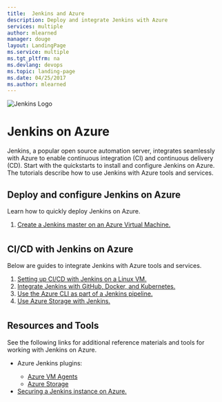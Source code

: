 ```yaml
---
title:  Jenkins and Azure
description: Deploy and integrate Jenkins with Azure 
services: multiple
author: mlearned
manager: douge
layout: LandingPage
ms.service: multiple
ms.tgt_pltfrm: na
ms.devlang: devops
ms.topic: landing-page
ms.date: 04/25/2017
ms.author: mlearned
---
```

<div class="content">
    <img src="media/Jenkins.png" alt="Jenkins Logo">
    <h1>Jenkins on Azure</h1>
    <div class="introHolder" style="justify-content: space-between;">
        <div class="intro" style="min-width: 200px">
            <p>Jenkins, a popular open source automation server, integrates seamlessly with Azure to enable continuous integration (CI) and continuous delivery (CD).  Start with the quickstarts to install and configure Jenkins on Azure. The tutorials describe how to use Jenkins with Azure tools and services.
        </div>
    </div>
<h2>Deploy and configure Jenkins on Azure</h2>
<p>Learn how to quickly deploy Jenkins on Azure.</p>
<ol>
  <li><a href="/azure/jenkins/install-jenkins-solution-template">Create a Jenkins master on an Azure Virtual Machine.</a></li>
</ol>
<h2 style="margin-top: 36px">CI/CD with Jenkins on Azure</h2>
<p>Below are guides to integrate Jenkins with Azure tools and services.</p> 
<ol>
    <li><a href="/azure/virtual-machines/linux/tutorial-jenkins-github-docker-cicd">Setting up CI/CD with Jenkins on a Linux VM.</a></li>
    <li><a href="/azure/container-service/container-service-kubernetes-jenkins">Integrate Jenkins with GitHub, Docker, and Kubernetes.</a></li>
    <li><a href="/azure/jenkins/execute-cli-jenkins-pipeline">Use the Azure CLI as part of a Jenkins pipeline.</a></li>
    <li><a href="/azure/storage/storage-java-jenkins-continuous-integration-solution">Use Azure Storage with Jenkins.</a></li>
</ol>

<h2 style="margin-top: 36px">Resources and Tools</h2>
<p>See the following links for additional reference materials and tools for working with Jenkins on Azure.</p>
<ul>
  <li>Azure Jenkins plugins:</li>
  <ul>
    <li><a href="https://plugins.jenkins.io/azure-vm-agents">Azure VM Agents</a></li>
    <li><a href="https://github.com/jenkinsci/windows-azure-storage-plugin">Azure Storage</a></li>
  </ul>
  <li><a href="https://jenkins.io/blog/2017/04/20/secure-jenkins-on-azure/">Securing a Jenkins instance on Azure.</a></li>
</ul>
 
</div>
